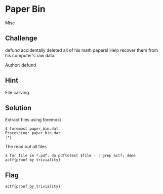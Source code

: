 # Paper Bin
Misc

## Challenge 

defund accidentally deleted all of his math papers! Help recover them from his computer's raw data.

Author: defund

## Hint

File carving

## Solution

Extract files using foremost

	$ foremost paper_bin.dat 
	Processing: paper_bin.dat
	|*|

The read out all files

	$ for file in *.pdf; do pdftotext $file - | grep actf; done
	actf{proof by triviality}

## Flag

	actf{proof_by_triviality}
